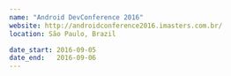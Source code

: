 ```yaml
---
name: "Android DevConference 2016"
website: http://androidconference2016.imasters.com.br/
location: São Paulo, Brazil

date_start: 2016-09-05
date_end:   2016-09-06
---
```

